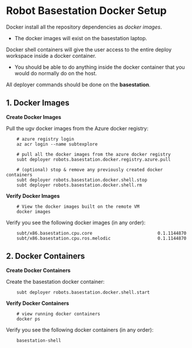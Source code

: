 # Robot Basestation Docker Setup

Docker install all the repository dependencies as *docker images*.

- The docker images will exist on the basestation laptop.

Docker shell containers will give the user access to the entire deploy workspace inside a docker container.

- You should be able to do anything inside the docker container that you would do normally do on the host.

All deployer commands should be done on the **basestation**.

## 1. Docker Images

**Create Docker Images**

Pull the ugv docker images from the Azure docker registry:

        # azure registry login
        az acr login --name subtexplore

        # pull all the docker images from the azure docker registry
        subt deployer robots.basestation.docker.registry.azure.pull

        # (optional) stop & remove any previously created docker containers
        subt deployer robots.basestation.docker.shell.stop
        subt deployer robots.basestation.docker.shell.rm

**Verify Docker Images**

        # View the docker images built on the remote VM
        docker images

Verify you see the following docker images (in any order):

        subt/x86.basestation.cpu.core                         0.1.1144870
        subt/x86.basestation.cpu.ros.melodic                  0.1.1144870

## 2. Docker Containers

**Create Docker Containers**

Create the basestation docker container:

        subt deployer robots.basestation.docker.shell.start

**Verify Docker Containers**

        # view running docker containers
        docker ps

Verify you see the following docker containers (in any order):

        basestation-shell
